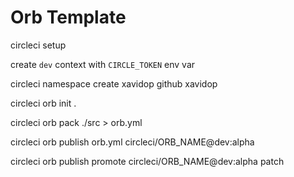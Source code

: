 # Orb Template

circleci setup

create `dev` context with `CIRCLE_TOKEN` env var

circleci namespace create xavidop github  xavidop

circleci orb init .

circleci orb pack ./src > orb.yml

circleci orb publish orb.yml circleci/ORB_NAME@dev:alpha

circleci orb publish promote circleci/ORB_NAME@dev:alpha patch

